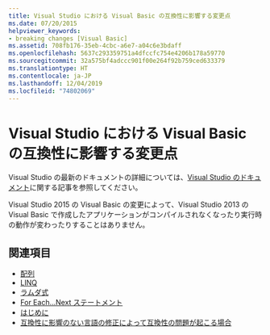 ```yaml
---
title: Visual Studio における Visual Basic の互換性に影響する変更点
ms.date: 07/20/2015
helpviewer_keywords:
- breaking changes [Visual Basic]
ms.assetid: 708fb176-35eb-4cbc-a6e7-a04c6e3bdaff
ms.openlocfilehash: 5637c293359751a4dfccfc754e4206b178a59770
ms.sourcegitcommit: 32a575bf4adccc901f00e264f92b759ced633379
ms.translationtype: HT
ms.contentlocale: ja-JP
ms.lasthandoff: 12/04/2019
ms.locfileid: "74802069"
---
```

# <a name="visual-basic-breaking-changes-in-visual-studio"></a>Visual Studio における Visual Basic の互換性に影響する変更点

Visual Studio の最新のドキュメントの詳細については、[Visual Studio のドキュメント](/visualstudio/)に関する記事を参照してください。

Visual Studio 2015 の Visual Basic の変更によって、Visual Studio 2013 の Visual Basic で作成したアプリケーションがコンパイルされなくなったり実行時の動作が変わったりすることはありません。  
  
## <a name="see-also"></a>関連項目

- [配列](../../visual-basic/programming-guide/language-features/arrays/index.md)
- [LINQ](../../visual-basic/programming-guide/language-features/linq/index.md)
- [ラムダ式](../../visual-basic/programming-guide/language-features/procedures/lambda-expressions.md)
- [For Each...Next ステートメント](../../visual-basic/language-reference/statements/for-each-next-statement.md)
- [はじめに](../../visual-basic/getting-started/index.md)
- [互換性に影響のない言語の修正によって互換性の問題が起こる場合](https://blogs.msdn.microsoft.com/lucian/2012/07/19/when-is-a-non-breaking-language-fix-breaking)

